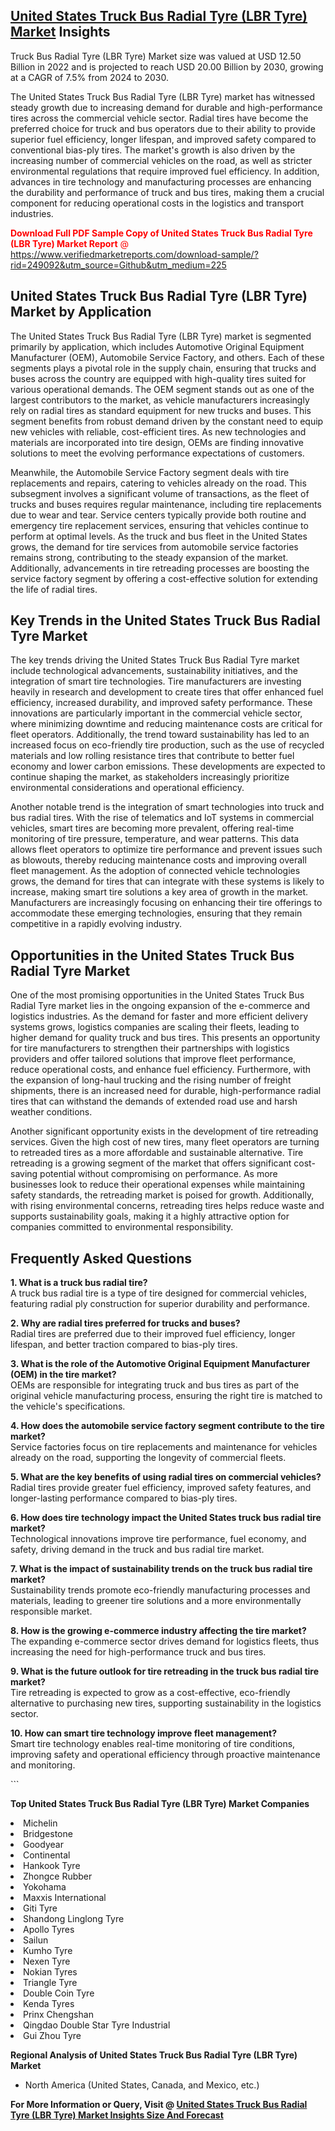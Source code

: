 <h2><a href="https://www.verifiedmarketreports.com/download-sample/?rid=249092&amp;utm_source=Github&amp;utm_medium=225" target="_blank">United States Truck Bus Radial Tyre (LBR Tyre) Market</a> Insights</h2><p>Truck Bus Radial Tyre (LBR Tyre) Market size was valued at USD 12.50 Billion in 2022 and is projected to reach USD 20.00 Billion by 2030, growing at a CAGR of 7.5% from 2024 to 2030.</p><p> <p>The United States Truck Bus Radial Tyre (LBR Tyre) market has witnessed steady growth due to increasing demand for durable and high-performance tires across the commercial vehicle sector. Radial tires have become the preferred choice for truck and bus operators due to their ability to provide superior fuel efficiency, longer lifespan, and improved safety compared to conventional bias-ply tires. The market's growth is also driven by the increasing number of commercial vehicles on the road, as well as stricter environmental regulations that require improved fuel efficiency. In addition, advances in tire technology and manufacturing processes are enhancing the durability and performance of truck and bus tires, making them a crucial component for reducing operational costs in the logistics and transport industries. <p><span class=""><span style="color: #ff0000;"><strong>Download Full PDF Sample Copy of United States Truck Bus Radial Tyre (LBR Tyre) Market Report</strong> @ </span><a href="https://www.verifiedmarketreports.com/download-sample/?rid=249092&amp;utm_source=Github&amp;utm_medium=225" target="_blank">https://www.verifiedmarketreports.com/download-sample/?rid=249092&amp;utm_source=Github&amp;utm_medium=225</a></span></p></p> <h2>United States Truck Bus Radial Tyre (LBR Tyre) Market by Application</h2> <p>The United States Truck Bus Radial Tyre (LBR Tyre) market is segmented primarily by application, which includes Automotive Original Equipment Manufacturer (OEM), Automobile Service Factory, and others. Each of these segments plays a pivotal role in the supply chain, ensuring that trucks and buses across the country are equipped with high-quality tires suited for various operational demands. The OEM segment stands out as one of the largest contributors to the market, as vehicle manufacturers increasingly rely on radial tires as standard equipment for new trucks and buses. This segment benefits from robust demand driven by the constant need to equip new vehicles with reliable, cost-efficient tires. As new technologies and materials are incorporated into tire design, OEMs are finding innovative solutions to meet the evolving performance expectations of customers. <p>Meanwhile, the Automobile Service Factory segment deals with tire replacements and repairs, catering to vehicles already on the road. This subsegment involves a significant volume of transactions, as the fleet of trucks and buses requires regular maintenance, including tire replacements due to wear and tear. Service centers typically provide both routine and emergency tire replacement services, ensuring that vehicles continue to perform at optimal levels. As the truck and bus fleet in the United States grows, the demand for tire services from automobile service factories remains strong, contributing to the steady expansion of the market. Additionally, advancements in tire retreading processes are boosting the service factory segment by offering a cost-effective solution for extending the life of radial tires.</p> <h2>Key Trends in the United States Truck Bus Radial Tyre Market</h2> <p>The key trends driving the United States Truck Bus Radial Tyre market include technological advancements, sustainability initiatives, and the integration of smart tire technologies. Tire manufacturers are investing heavily in research and development to create tires that offer enhanced fuel efficiency, increased durability, and improved safety performance. These innovations are particularly important in the commercial vehicle sector, where minimizing downtime and reducing maintenance costs are critical for fleet operators. Additionally, the trend toward sustainability has led to an increased focus on eco-friendly tire production, such as the use of recycled materials and low rolling resistance tires that contribute to better fuel economy and lower carbon emissions. These developments are expected to continue shaping the market, as stakeholders increasingly prioritize environmental considerations and operational efficiency. <p>Another notable trend is the integration of smart technologies into truck and bus radial tires. With the rise of telematics and IoT systems in commercial vehicles, smart tires are becoming more prevalent, offering real-time monitoring of tire pressure, temperature, and wear patterns. This data allows fleet operators to optimize tire performance and prevent issues such as blowouts, thereby reducing maintenance costs and improving overall fleet management. As the adoption of connected vehicle technologies grows, the demand for tires that can integrate with these systems is likely to increase, making smart tire solutions a key area of growth in the market. Manufacturers are increasingly focusing on enhancing their tire offerings to accommodate these emerging technologies, ensuring that they remain competitive in a rapidly evolving industry.</p> <h2>Opportunities in the United States Truck Bus Radial Tyre Market</h2> <p>One of the most promising opportunities in the United States Truck Bus Radial Tyre market lies in the ongoing expansion of the e-commerce and logistics industries. As the demand for faster and more efficient delivery systems grows, logistics companies are scaling their fleets, leading to higher demand for quality truck and bus tires. This presents an opportunity for tire manufacturers to strengthen their partnerships with logistics providers and offer tailored solutions that improve fleet performance, reduce operational costs, and enhance fuel efficiency. Furthermore, with the expansion of long-haul trucking and the rising number of freight shipments, there is an increased need for durable, high-performance radial tires that can withstand the demands of extended road use and harsh weather conditions. <p>Another significant opportunity exists in the development of tire retreading services. Given the high cost of new tires, many fleet operators are turning to retreaded tires as a more affordable and sustainable alternative. Tire retreading is a growing segment of the market that offers significant cost-saving potential without compromising on performance. As more businesses look to reduce their operational expenses while maintaining safety standards, the retreading market is poised for growth. Additionally, with rising environmental concerns, retreading tires helps reduce waste and supports sustainability goals, making it a highly attractive option for companies committed to environmental responsibility.</p> <h2>Frequently Asked Questions</h2> <p><strong>1. What is a truck bus radial tire?</strong><br> A truck bus radial tire is a type of tire designed for commercial vehicles, featuring radial ply construction for superior durability and performance.</p> <p><strong>2. Why are radial tires preferred for trucks and buses?</strong><br> Radial tires are preferred due to their improved fuel efficiency, longer lifespan, and better traction compared to bias-ply tires.</p> <p><strong>3. What is the role of the Automotive Original Equipment Manufacturer (OEM) in the tire market?</strong><br> OEMs are responsible for integrating truck and bus tires as part of the original vehicle manufacturing process, ensuring the right tire is matched to the vehicle's specifications.</p> <p><strong>4. How does the automobile service factory segment contribute to the tire market?</strong><br> Service factories focus on tire replacements and maintenance for vehicles already on the road, supporting the longevity of commercial fleets.</p> <p><strong>5. What are the key benefits of using radial tires on commercial vehicles?</strong><br> Radial tires provide greater fuel efficiency, improved safety features, and longer-lasting performance compared to bias-ply tires.</p> <p><strong>6. How does tire technology impact the United States truck bus radial tire market?</strong><br> Technological innovations improve tire performance, fuel economy, and safety, driving demand in the truck and bus radial tire market.</p> <p><strong>7. What is the impact of sustainability trends on the truck bus radial tire market?</strong><br> Sustainability trends promote eco-friendly manufacturing processes and materials, leading to greener tire solutions and a more environmentally responsible market.</p> <p><strong>8. How is the growing e-commerce industry affecting the tire market?</strong><br> The expanding e-commerce sector drives demand for logistics fleets, thus increasing the need for high-performance truck and bus tires.</p> <p><strong>9. What is the future outlook for tire retreading in the truck bus radial tire market?</strong><br> Tire retreading is expected to grow as a cost-effective, eco-friendly alternative to purchasing new tires, supporting sustainability in the logistics sector.</p> <p><strong>10. How can smart tire technology improve fleet management?</strong><br> Smart tire technology enables real-time monitoring of tire conditions, improving safety and operational efficiency through proactive maintenance and monitoring.</p> ```</p><p><strong>Top United States Truck Bus Radial Tyre (LBR Tyre) Market Companies</strong></p><div data-test-id=""><p><li>Michelin</li><li> Bridgestone</li><li> Goodyear</li><li> Continental</li><li> Hankook Tyre</li><li> Zhongce Rubber</li><li> Yokohama</li><li> Maxxis International</li><li> Giti Tyre</li><li> Shandong Linglong Tyre</li><li> Apollo Tyres</li><li> Sailun</li><li> Kumho Tyre</li><li> Nexen Tyre</li><li> Nokian Tyres</li><li> Triangle Tyre</li><li> Double Coin Tyre</li><li> Kenda Tyres</li><li> Prinx Chengshan</li><li> Qingdao Double Star Tyre Industrial</li><li> Gui Zhou Tyre</li></p><div><strong>Regional Analysis of&nbsp;United States Truck Bus Radial Tyre (LBR Tyre) Market</strong></div><ul><li dir="ltr"><p dir="ltr">North America&nbsp;(United States, Canada, and Mexico, etc.)</p></li></ul><p><strong>For More Information or Query, Visit @&nbsp;</strong><strong><a href="https://www.verifiedmarketreports.com/product/truck-bus-radial-tyre-lbr-tyre-market/?utm_source=Github&amp;utm_medium=225" target="_blank">United States Truck Bus Radial Tyre (LBR Tyre) Market Insights Size And Forecast</a></strong></p></div>
